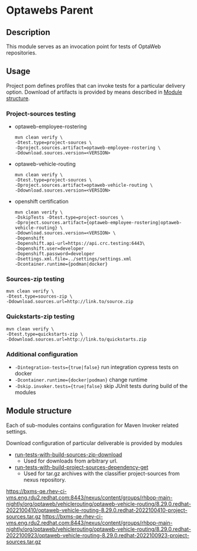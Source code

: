 # Optawebs Parent

## Description
This module serves as an invocation point for tests of OptaWeb repositories.

## Usage
Project pom defines profiles that can invoke tests for a particular delivery option.
Download of artifacts is provided by means described in [Module structure](#module-structure).

### Project-sources testing
* optaweb-employee-rostering
  ```
  mvn clean verify \
  -Dtest.type=project-sources \
  -Dproject.sources.artifact=optaweb-employee-rostering \
  -Ddownload.sources.version=<VERSION>
  ```
* optaweb-vehicle-routing
  ```
  mvn clean verify \
  -Dtest.type=project-sources \
  -Dproject.sources.artifact=optaweb-vehicle-routing \
  -Ddownload.sources.version=<VERSION>
  ```
* openshift certification
  ```
  mvn clean verify \
  -DskipTests -Dtest.type=project-sources \
  -Dproject.sources.artifact={optaweb-employee-rostering|optaweb-vehicle-routing} \
  -Ddownload.sources.version=<VERSION> \
  -Dopenshift 
  -Dopenshift.api-url=https://api.crc.testing:6443\
  -Dopenshift.user=developer
  -Dopenshift.password=developer
  -Dsettings.xml.file=../settings/settings.xml
  -Dcontainer.runtime={podman|docker}
  ```
### Sources-zip testing
```
mvn clean verify \
-Dtest.type=sources-zip \
-Ddownload.sources.url=http://link.to/source.zip
```
### Quickstarts-zip testing
```
mvn clean verify \
-Dtest.type=quickstarts-zip \
-Ddownload.sources.url=http://link.to/quickstarts.zip
```
### Additional configuration
* `-Dintegration-tests={true|false}` run integration cypress tests on docker
* `-Dcontainer.runtime={docker|podman}` change runtime
* `-Dskip.invoker.tests={true|false}` skip JUnit tests during build of the modules 

## Module structure
Each of sub-modules contains configuration for Maven Invoker related settings.

Download configuration of particular deliverable is provided by modules
* [run-tests-with-build-sources-zip-download](../run-tests-with-build-sources-zip-download)
  * Used for downloads from arbitrary url.
* [run-tests-with-build-project-sources-dependency-get](../run-tests-with-build-project-sources-dependency-get)
  * Used for tar.gz archives with the classifier project-sources from nexus repository.

https://bxms-qe.rhev-ci-vms.eng.rdu2.redhat.com:8443/nexus/content/groups/rhbop-main-nightly/org/optaweb/vehiclerouting/optaweb-vehicle-routing/8.29.0.redhat-2022100410/optaweb-vehicle-routing-8.29.0.redhat-2022100410-project-sources.tar.gz
https://bxms-qe.rhev-ci-vms.eng.rdu2.redhat.com:8443/nexus/content/groups/rhbop-main-nightly/org/optaweb/vehiclerouting/optaweb-vehicle-routing/8.29.0.redhat-2022100923/optaweb-vehicle-routing-8.29.0.redhat-2022100923-project-sources.tar.gz